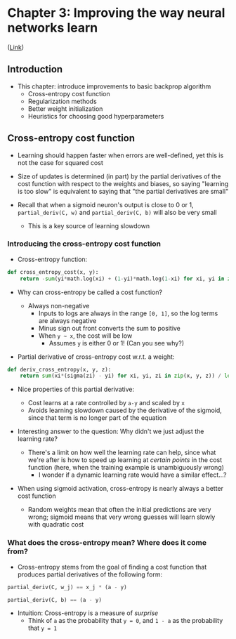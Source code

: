 # Chapter 3: Improving the way neural networks learn

([Link](http://neuralnetworksanddeeplearning.com/chap3.html))

## Introduction

- This chapter: introduce improvements to basic backprop algorithm
    - Cross-entropy cost function
    - Regularization methods
    - Better weight initialization
    - Heuristics for choosing good hyperparameters

## Cross-entropy cost function

- Learning should happen faster when errors are well-defined, yet this is not
  the case for squared cost

- Size of updates is determined (in part) by the partial derivatives of the cost
  function with respect to the weights and biases, so saying "learning is too
  slow" is equivalent to saying that "the partial derivatives are small"

- Recall that when a sigmoid neuron's output is close to 0 or 1,
  `partial_deriv(C, w)` and `partial_deriv(C, b)` will also be very small
    - This is a key source of learning slowdown

### Introducing the cross-entropy cost function

- Cross-entropy function:

```python
def cross_entropy_cost(x, y):
    return -sum(yi*math.log(xi) + (1-yi)*math.log(1-xi) for xi, yi in zip(x, y)) / len(x)
```

- Why can cross-entropy be called a cost function?
    - Always non-negative
        - Inputs to logs are always in the range `[0, 1]`, so the log terms are
          always negative
        - Minus sign out front converts the sum to positive
        - When `y ~ x`, the cost will be low
            - Assumes `y` is either 0 or 1! (Can you see why?)

- Partial derivative of cross-entropy cost w.r.t. a weight:

```python
def deriv_cross_entropy(x, y, z):
    return sum(xi*(sigma(zi) - yi) for xi, yi, zi in zip(x, y, z)) / len(x)
```

- Nice properties of this partial derivative:
    - Cost learns at a rate controlled by `a-y` and scaled by `x`
    - Avoids learning slowdown caused by the derivative of the sigmoid, since
      that term is no longer part of the equation

- Interesting answer to the question: Why didn't we just adjust the learning
  rate?
    - There's a limit on how well the learning rate can help, since what we're
      after is how to speed up learning at _certain points_ in the cost
      function (here, when the training example is unambiguously wrong)
        - I wonder if a dynamic learning rate would have a similar effect...?

- When using sigmoid activation, cross-entropy is nearly always a better cost
  function
    - Random weights mean that often the initial predictions are very wrong;
      sigmoid means that very wrong guesses will learn slowly with quadratic
      cost 

### What does the cross-entropy mean? Where does it come from?

- Cross-entropy stems from the goal of finding a cost function that produces
  partial derivatives of the following form:

```python
partial_deriv(C, w_j) == x_j * (a - y)

partial_deriv(C, b) == (a - y)
```

- Intuition: Cross-entropy is a measure of _surprise_
    - Think of `a` as the probability that `y = 0`, and `1 - a` as the
      probability that `y = 1`
